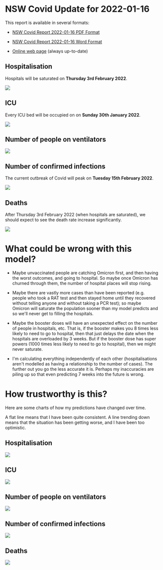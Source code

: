 # NSW Covid Update for 2022-01-16

This report is available in several formats:

- [NSW Covid Report 2022-01-16 PDF Format](https://github.com/solresol/yet-another-pandemic-prediction/raw/main/output/2022-01-16/nsw-covid-report-2022-01-16.pdf)

- [NSW Covid Report 2022-01-16 Word Format](https://github.com/solresol/yet-another-pandemic-prediction/raw/main/output/2022-01-16/nsw-covid-report-2022-01-16.docx)

- [Online web page](https://github.com/solresol/yet-another-pandemic-prediction/tree/main/output/README.md) (always up-to-date)


## Hospitalisation

Hospitals will be saturated on **Thursday 3rd February 2022**.

![](2022-01-16/hospitalisation.png)

## ICU

Every ICU bed will be occupied on on **Sunday 30th January 2022**.


![](2022-01-16/icu.png)

## Number of people on ventilators

![](2022-01-16/ventilators.png)

## Number of confirmed infections

The current outbreak of Covid will peak on **Tuesday 15th February 2022**.

![](2022-01-16/infection.png)

## Deaths

After Thursday 3rd February 2022 (when hospitals are saturated), we should expect to see the death rate increase significantly.


![](2022-01-16/deaths.png)


# What could be wrong with this model?

- Maybe unvaccinated people are catching Omicron first, and then having the worst outcomes, and going to hospital. So maybe once Omicron has churned through them, the number of hospital places will stop rising.

- Maybe there are vastly more cases than have been reported (e.g. people who took a RAT test and then stayed home until they recovered without telling anyone and without taking a PCR test); so maybe Omicron will saturate the population sooner than my model predicts and so we'll never get to filling the hospitals.

- Maybe the booster doses will have an unexpected effect on the number of people in hospitals, etc. That is, if the booster makes you 8 times less likely to need to go to hospital, then that just delays the date when the hospitals are overloaded by 3 weeks. But if the booster dose has super powers (1000 times less likely to need to go to hospital), then we might never saturate.

- I'm calculating everything independently of each other (hospitalisations aren't modelled as having a relationship to the number of cases). The further out you go the less accurate it is. Perhaps my inaccuracies are piling up so that even predicting 7 weeks into the future is wrong.

# How trustworthy is this?

Here are some charts of how my predictions have changed over time.

A flat line means that I have been quite consistent. A line trending down means that the situation
has been getting worse, and I have been too optimistic.

## Hospitalisation

![](2022-01-16/historical/hospitalisation.png)

## ICU

![](2022-01-16/historical/icu.png)

## Number of people on ventilators

![](2022-01-16/historical/ventilators.png)

## Number of confirmed infections

![](2022-01-16/historical/infection.png)

## Deaths

![](2022-01-16/historical/deaths.png)

